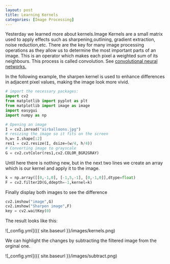 ```yaml
---
layout: post
title: Learning Kernels
categories: [Image Processing]
---
```

Yesterday we learned more about kernels.Image Kernels are a small matrix used to apply effects such as sharpening,outlining, gradient extraction, noise reduction,etc. There are the key for many image processing operations as they allow us to determine the most important parts of an image. This is an operator which makes each pixel a weighted sum of its
neighbours. This process is called convolution. See [convolutional neural networks.](https://en.wikipedia.org/wiki/Convolutional_neural_network) 

In the following example, the sharpen kernel is used to enhance differences in adjacent pixel values, making the image look more vivid.

```python
# import the necessary packages:
import cv2
from matplotlib import pyplot as plt
from matplotlib import image as image
import easygui
import numpy as np

# Opening an image 
I = cv2.imread("airballoons.jpg")
# resizing the image so it fits on the screen
h,w= I.shape[:2]
res1 = cv2.resize(I, dsize=(w/4, h/4))
# Converting image to grayscale
G = cv2.cvtColor(res1,cv2.COLOR_BGR2GRAY)
```
Until here there is nothing new, but in the next two lines we create an array which is our kernel and apply it to the image.
```python
k = np.array([[0,-1,0], [-1,5,-1], [0,-1,0]],dtype=float)
F = cv2.filter2D(G,ddepth=-1,kernel=k)
````
Finally display both images to see the difference
```python
cv2.imshow("image",G)
cv2.imshow("Sharpen image",F)
key = cv2.waitKey(0)
````
The result looks like this:

![_config.yml]({{ site.baseurl }}/images/kernels.png)

We can highlight the changes by subtracting the filtered image from the orginal one.

![_config.yml]({{ site.baseurl }}/images/subtract.png)


